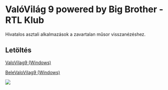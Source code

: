 # ValóVilág 9 powered by Big Brother - RTL Klub

Hivatalos asztali alkalmazások a zavartalan műsor visszanézéshez.

## Letöltés

[ValoVilag9 (Windows)](https://github.com/telekomnewmedia/valovilag/releases/download/1.0/ValoVilag9.Asztali.exe)


[BeleValoVilag9 (Windows)](https://github.com/telekomnewmedia/valovilag/releases/download/1.0/BeleValoVilag9.Asztali.exe)





<img src="https://camo.githubusercontent.com/b6de70b7e0de77339125593b6ef1d0272f628ef2/687474703a2f2f74656c656b6f6d6e65776d656469612e68752f696d616765732f696e6465782e6a7067" />
